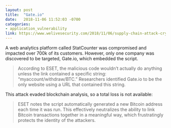```yaml
---
layout: post
title:  "Gate.io"
date:   2018-11-06 11:52:03 -0700
categories: 
- application_vulnerability
link: https://www.welivesecurity.com/2018/11/06/supply-chain-attack-cryptocurrency-exchange-gate-io/
---
```

A web analytics platform called StatCounter was compromised and impacted over 700k of its customers. However, only one company was discovered to be targeted, Gate.io, which embedded the script.

> According to ESET, the malicious code wouldn’t actually do anything unless the link contained a specific string: “myaccount/withdraw/BTC.” Researchers identified Gate.io to be the only website using a URL that contained this string.

This attack evaded blockchain analysis, so a total loss is not available:

> ESET notes the script automatically generated a new Bitcoin address each time it was run. This effectively neutralizes the ability to link Bitcoin transactions together in a meaningful way, which frustratingly protects the identity of the attackers.
